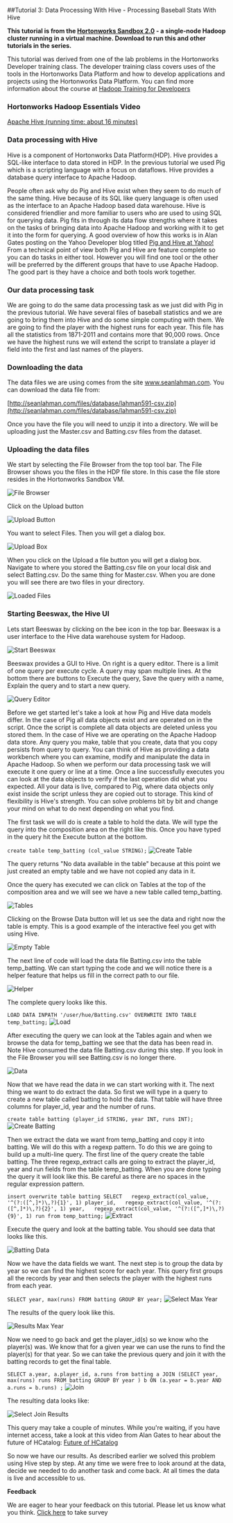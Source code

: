 ##Tutorial 3: Data Processing With Hive - Processing Baseball Stats With Hive

**This tutorial is from the [Hortonworks Sandbox 2.0](http://hortonworks.com/products/sandbox) - a single-node Hadoop cluster running in a virtual machine. Download to run this and other tutorials in the series.**

This tutorial was derived from one of the lab problems in the
Hortonworks Developer training class. The developer training class
covers uses of the tools in the Hortonworks Data Platform and how to
develop applications and projects using the Hortonworks Data Platform.
You can find more information about the course at [Hadoop Training for
Developers](http://hortonworks.com/hadoop-training/register-for-hadoop-training/)

### Hortonworks Hadoop Essentials Video

[Apache Hive (running time: about 16
minutes)](http://www.youtube.com/watch?v=Pn7Sp2-hUXE)

### Data processing with Hive

Hive is a component of Hortonworks Data Platform(HDP). Hive provides a
SQL-like interface to data stored in HDP. In the previous tutorial we
used Pig which is a scripting language with a focus on dataflows. Hive
provides a database query interface to Apache Hadoop.

People often ask why do Pig and Hive exist when they seem to do much of
the same thing. Hive because of its SQL like query language is often
used as the interface to an Apache Hadoop based data warehouse. Hive is
considered friendlier and more familiar to users who are used to using
SQL for querying data. Pig fits in through its data flow strengths where
it takes on the tasks of bringing data into Apache Hadoop and working
with it to get it into the form for querying. A good overview of how
this works is in Alan Gates posting on the Yahoo Developer blog titled
[Pig and Hive at
Yahoo!](http://developer.yahoo.com/blogs/hadoop/posts/2010/08/pig_and_hive_at_yahoo/)
From a technical point of view both Pig and Hive are feature complete so
you can do tasks in either tool. However you will find one tool or the
other will be preferred by the different groups that have to use Apache
Hadoop. The good part is they have a choice and both tools work
together.

### Our data processing task

We are going to do the same data processing task as we just did with Pig
in the previous tutorial. We have several files of baseball statistics
and we are going to bring them into Hive and do some simple computing
with them. We are going to find the player with the highest runs for
each year. This file has all the statistics from 1871-2011 and contains
more that 90,000 rows. Once we have the highest runs we will extend the
script to translate a player id field into the first and last names of
the players.

### Downloading the data

The data files we are using comes from the site www.seanlahman.com. You
can download the data file from:

[http://seanlahman.com/files/database/lahman591-csv.zip](http://seanlahman.com/files/database/lahman591-csv.zip)

Once you have the file you will need to unzip it into a directory. We
will be uploading just the Master.csv and Batting.csv files from the
dataset.

### Uploading the data files

We start by selecting the File Browser from the top tool bar. The File
Browser shows you the files in the HDP file store. In this case the file
store resides in the Hortonworks Sandbox VM.

![File Browser](./images/tutorial-3/1FileBrowser.jpg?raw=true)

Click on the Upload button

![Upload Button](./images/tutorial-3/2UploadButton.jpg?raw=true)

You want to select Files. Then you will get a dialog box.

![Upload Box](./images/tutorial-3/3UploadBox.jpg?raw=true)

When you click on the Upload a file button you will get a dialog box.
Navigate to where you stored the Batting.csv file on your local disk and
select Batting.csv. Do the same thing for Master.csv. When you are done
you will see there are two files in your directory.

![Loaded Files](./images/tutorial-3/4LoadedFiles.jpg?raw=true)

### Starting Beeswax, the Hive UI

Lets start Beeswax by clicking on the bee icon in the top bar. Beeswax
is a user interface to the Hive data warehouse system for Hadoop.

![Start Beeswax](./images/tutorial-3/5StartBeeswax.jpg?raw=true)

Beeswax provides a GUI to Hive. On right is a query editor. There is a
limit of one query per execute cycle. A query may span multiple lines.
At the bottom there are buttons to Execute the query, Save the query
with a name, Explain the query and to start a new query.

![Query Editor](./images/tutorial-3/5_1QueryEditor.jpg?raw=true)

Before we get started let's take a look at how Pig and Hive data models
differ. In the case of Pig all data objects exist and are operated on in
the script. Once the script is complete all data objects are deleted
unless you stored them. In the case of Hive we are operating on the
Apache Hadoop data store. Any query you make, table that you create,
data that you copy persists from query to query. You can think of Hive
as providing a data workbench where you can examine, modify and
manipulate the data in Apache Hadoop. So when we perform our data
processing task we will execute it one query or line at a time. Once a
line successfully executes you can look at the data objects to verify if
the last operation did what you expected. All your data is live,
compared to Pig, where data objects only exist inside the script unless
they are copied out to storage. This kind of flexibility is Hive's
strength. You can solve problems bit by bit and change your mind on what
to do next depending on what you find.

The first task we will do is create a table to hold the data. We will
type the query into the composition area on the right like this. Once
you have typed in the query hit the Execute button at the bottom.

`create table temp_batting (col_value STRING);` ![Create
Table](./images/tutorial-3/7CreateTable.jpg?raw=true)

The query returns "No data available in the table" because at this point
we just created an empty table and we have not copied any data in it.

Once the query has executed we can click on Tables at the top of the
composition area and we will see we have a new table called
temp_batting.

![Tables](./images/tutorial-3/8Tables.jpg?raw=true)

Clicking on the Browse Data button will let us see the data and right
now the table is empty. This is a good example of the interactive feel
you get with using Hive.

![Empty Table](./images/tutorial-3/9EmptyTable.jpg?raw=true)

The next line of code will load the data file Batting.csv into the table
temp_batting. We can start typing the code and we will notice there is
a helper feature that helps us fill in the correct path to our file.

![Helper](./images/tutorial-3/10Helper.jpg?raw=true)

The complete query looks like this.

`LOAD DATA INPATH '/user/hue/Batting.csv' OVERWRITE INTO TABLE temp_batting;`
![Load](./images/tutorial-3/11Load.jpg?raw=true)

After executing the query we can look at the Tables again and when we
browse the data for temp_batting we see that the data has been read in.
Note Hive consumed the data file Batting.csv during this step. If you
look in the File Browser you will see Batting.csv is no longer there.

![Data](./images/tutorial-3/12Data.jpg?raw=true)

Now that we have read the data in we can start working with it. The next
thing we want to do extract the data. So first we will type in a query
to create a new table called batting to hold the data. That table will
have three columns for player_id, year and the number of runs.

`create table batting (player_id STRING, year INT, runs INT);` ![Create
Batting](./images/tutorial-3/13Createbatting.jpg?raw=true)

Then we extract the data we want from temp_batting and copy it into
batting. We will do this with a regexp pattern. To do this we are going
to build up a multi-line query. The first line of the query create the
table batting. The three regexp_extract calls are going to extract the
player_id, year and run fields from the table temp_batting. When you
are done typing the query it will look like this. Be careful as there
are no spaces in the regular expression pattern.

`insert overwrite table batting SELECT   regexp_extract(col_value, '^(?:([^,]*)\,?){1}', 1) player_id,   regexp_extract(col_value, '^(?:([^,]*)\,?){2}', 1) year,   regexp_extract(col_value, '^(?:([^,]*)\,?){9}', 1) run from temp_batting;`
![Extract](./images/tutorial-3/14Extract.jpg?raw=true)

Execute the query and look at the batting table. You should see data
that looks like this.

![Batting Data](./images/tutorial-3/15battingData.jpg?raw=true)

Now we have the data fields we want. The next step is to group the data
by year so we can find the highest score for each year. This query first
groups all the records by year and then selects the player with the
highest runs from each year.

`SELECT year, max(runs) FROM batting GROUP BY year;` ![Select Max
Year](./images/tutorial-3/17SelectMaxYr.jpg?raw=true)

The results of the query look like this.

![Results Max Year](./images/tutorial-3/18ResultsMaxYr.jpg?raw=true)

Now we need to go back and get the player_id(s) so we know who the
player(s) was. We know that for a given year we can use the runs to find
the player(s) for that year. So we can take the previous query and join
it with the batting records to get the final table.

`SELECT a.year, a.player_id, a.runs from batting a JOIN (SELECT year, max(runs) runs FROM batting GROUP BY year ) b ON (a.year = b.year AND a.runs = b.runs) ;`
![Join](./images/tutorial-3/19SelectJoin.jpg?raw=true)

The resulting data looks like:

![Select Join
Results](./images/tutorial-3/20SelectJoinResults.jpg?raw=true)

This query may take a couple of minutes. While you're waiting, if you
have internet access, take a look at this video from Alan Gates to hear
about the future of HCatalog: [Future of
HCatalog](http://www.youtube.com/watch?v=gTwhSAEEe1I)

So now we have our results. As described earlier we solved this problem
using Hive step by step. At any time we were free to look around at the
data, decide we needed to do another task and come back. At all times
the data is live and accessible to us.

**Feedback**

We are eager to hear your feedback on this tutorial. Please let us know
what you think. [Click
here](https://www.surveymonkey.com/s/TutorialBBHive) to take survey
